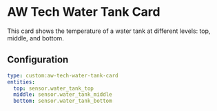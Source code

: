 # AW Tech Water Tank Card

This card shows the temperature of a water tank at different levels: top, middle, and bottom.

## Configuration

```yaml
type: custom:aw-tech-water-tank-card
entities:
  top: sensor.water_tank_top
  middle: sensor.water_tank_middle
  bottom: sensor.water_tank_bottom
```
